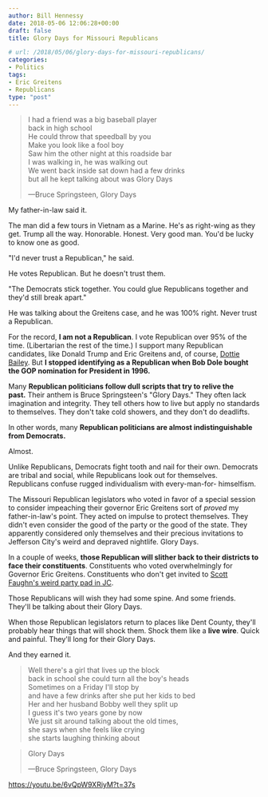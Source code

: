 ```yaml
---
author: Bill Hennessy
date: 2018-05-06 12:06:28+00:00
draft: false
title: Glory Days for Missouri Republicans

# url: /2018/05/06/glory-days-for-missouri-republicans/
categories:
- Politics
tags:
- Eric Greitens
- Republicans
type: "post"
---
```





> 

> 
> I had a friend was a big baseball player  
back in high school  
He could throw that speedball by you  
Make you look like a fool boy  
Saw him the other night at this roadside bar  
I was walking in, he was walking out  
We went back inside sat down had a few drinks  
but all he kept talking about was Glory Days
> 
> —Bruce Springsteen, Glory Days







My father-in-law said it.







The man did a few tours in Vietnam as a Marine. He's as right-wing as they get. Trump all the way. Honorable. Honest. Very good man. You'd be lucky to know one as good.







"I'd never trust a Republican," he said.







He votes Republican. But he doesn't trust them. 







"The Democrats stick together. You could glue Republicans together and they'd still break apart." 







He was talking about the Greitens case, and he was 100% right. Never trust a Republican. 







For the record, **I am not a Republican**. I vote Republican over 95% of the time. (Libertarian the rest of the time.) I support many Republican candidates, like Donald Trump and Eric Greitens and, of course, [Dottie Bailey](https://hennessysview.com/2018/04/22/a-candidate-with-skin-in-the-game/). But **I stopped identifying as a Republican when Bob Dole bought the GOP nomination for President in 1996.**







Many **Republican politicians follow dull scripts that try to relive the past.** Their anthem is Bruce Springsteen's "Glory Days." They often lack imagination and integrity. They tell others how to live but apply no standards to themselves. They don't take cold showers, and they don't do deadlifts.







In other words, many **Republican politicians are almost indistinguishable from Democrats.**







Almost.







Unlike Republicans, Democrats fight tooth and nail for their own. Democrats are tribal and social, while Republicans look out for themselves. Republicans confuse rugged individualism with every-man-for-
himselfism.







The Missouri Republican legislators who voted in favor of a special session to consider impeaching their governor Eric Greitens sort of _proved_ my father-in-law's point. They acted on impulse to protect themselves. They didn't even consider the good of the party or the good of the state. They apparently considered only themselves and their precious invitations to Jefferson City's weird and depraved nightlife. Glory Days.







In a couple of weeks, **those Republican will slither back to their districts to face their constituents**. Constituents who voted overwhelmingly for Governor Eric Greitens. Constituents who don't get invited to [Scott Faughn's weird party pad in JC](https://hennessysview.com/2018/04/30/missouri-crimes/).







Those Republicans will wish they had some spine. And some friends. They'll be talking about their Glory Days.







When those Republican legislators return to places like Dent County, they'll probably hear things that will shock them. Shock them like a **live wire**. Quick and painful. They'll long for their Glory Days.







And they earned it.







> 

> 
> Well there's a girl that lives up the block  
back in
school she could turn all the boy's heads  
Sometimes on a
Friday I'll stop by  
and have a few drinks after she put her kids to bed  
Her and her husband Bobby well they split up  
I guess it's two years gone by now  
We just sit around talking about the old times,  
she says when she feels like crying  
she starts laughing thinking about 
> 
> 

> 
> Glory Days
> 
> —Bruce Springsteen, Glory Days






https://youtu.be/6vQpW9XRiyM?t=37s


